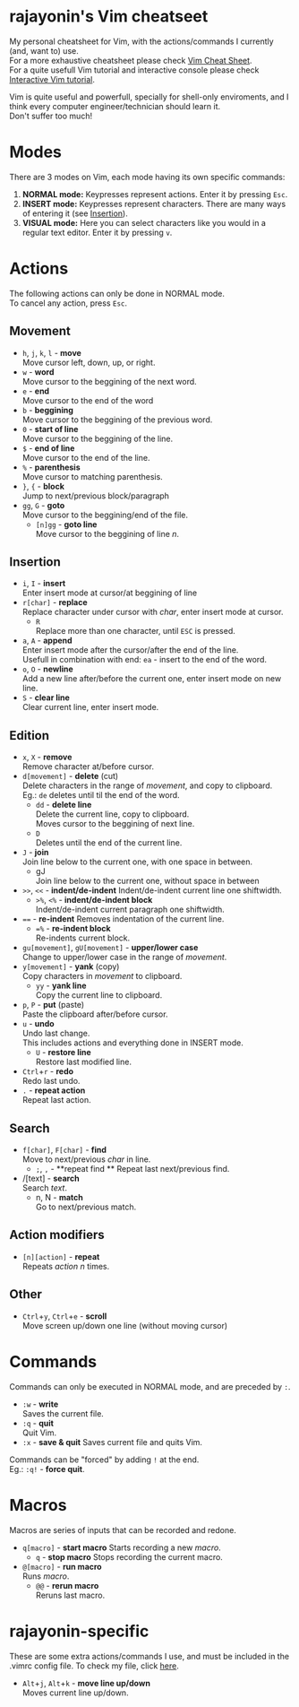 # rajayonin's Vim cheatseet
My personal cheatsheet for Vim, with the actions/commands I currently (and, want to) use.  
For a more exhaustive cheatsheet please check [Vim Cheat Sheet](vim.rtorr.com/).  
For a quite usefull Vim tutorial and interactive console please check [Interactive Vim tutorial](https://openvim.com/tutorial.html).

Vim is quite useful and powerfull, specially for shell-only enviroments, and I think every computer engineer/technician should learn it.  
Don't suffer too much!

# Modes
There are 3 modes on Vim, each mode having its own specific commands:
1. **NORMAL mode:** Keypresses represent actions. Enter it by pressing `Esc`.
2. **INSERT mode:** Keypresses represent characters. There are many ways of entering it (see [Insertion](#insertion)).
3. **VISUAL mode:** Here you can select characters like you would in a regular text editor. Enter it by pressing `v`.


# Actions
The following actions can only be done in NORMAL mode.  
To cancel any action, press `Esc`.

## Movement
- `h`, `j`, `k`, `l` - **move**  
Move cursor left, down, up, or right.
- `w` - **word**  
Move cursor to the beggining of the next word.
- `e` - **end**  
Move cursor to the end of the word
- `b` - **beggining**  
Move cursor to the beggining of the previous word.
- `0` - **start of line**  
Move cursor to the beggining of the line.
- `$` - **end of line**  
Move cursor to the end of the line.
- `%` - **parenthesis**  
Move cursor to matching parenthesis.
- `}`, `{` - **block**  
Jump to next/previous block/paragraph
- `gg`, `G` - **goto**    
Move cursor to the beggining/end of the file.
    - `[n]gg` - **goto line**  
    Move cursor to the beggining of line _n_.

## Insertion

- `i`, `I` - **insert**  
Enter insert mode at cursor/at beggining of line
- `r[char]` - **replace**  
Replace character under cursor with _char_, enter insert mode at cursor.
    - `R`  
    Replace more than one character, until `ESC` is pressed.
- `a`, `A` - **append**  
Enter insert mode after the cursor/after the end of the line.   
Usefull in combination with end: `ea` - insert to the end of the word.
- `o`, `O` - **newline**  
Add a new line after/before the current one, enter insert mode on new line.
- `S` - **clear line**  
Clear current line, enter insert mode.

## Edition

- `x`, `X` - **remove**  
Remove character at/before cursor.
- `d[movement]` - **delete** (cut)  
Delete characters in the range of _movement_, and copy to clipboard.  
Eg.: `de` deletes until til the end of the word.
    - `dd` - **delete line**  
    Delete the current line, copy to clipboard.   
    Moves cursor to the beggining of next line.
    - `D`  
    Deletes until the end of the current line.
- `J` - **join**  
Join line below to the current one, with one space in between.
    - gJ  
    Join line below to the current one, without space in between
- `>>`, `<<` - **indent/de-indent**
Indent/de-indent current line one shiftwidth.
    - `>%`, `<%` - **indent/de-indent block**  
    Indent/de-indent current paragraph one shiftwidth.
- `==` - **re-indent**
Removes indentation of the current line.
    - `=%` - **re-indent block**  
    Re-indents current block.
- `gu[movement]`, `gU[movement]` - **upper/lower case**  
Change to upper/lower case in the range of _movement_.
- `y[movement]` - **yank** (copy)  
Copy characters in _movement_ to clipboard.
    - `yy` - **yank line**  
    Copy the current line to clipboard.
- `p`, `P` - **put** (paste)  
Paste the clipboard after/before cursor.
- `u` - **undo**  
Undo last change.  
This includes actions and everything done in INSERT mode.
    - `U` - **restore line**  
    Restore last modified line.
- `Ctrl`+`r` - **redo**  
Redo last undo.
- `.` - **repeat action**  
Repeat last action.

## Search
- `f[char]`, `F[char]` - **find**  
Move to next/previous _char_ in line.
    - `;`, `,` - **repeat find ** 
    Repeat last next/previous find.
- /[text] - **search**  
Search _text_.
    - n, N - **match**  
    Go to next/previous match.

## Action modifiers
- `[n][action]` - **repeat**  
Repeats _action_ _n_ times.

## Other
- `Ctrl`+`y`, `Ctrl`+`e` - **scroll**  
Move screen up/down one line (without moving cursor)


# Commands

Commands can only be executed in NORMAL mode, and are preceded by `:`.
- `:w` - **write**  
Saves the current file.
- `:q` - **quit**  
Quit Vim.
- `:x` - **save & quit**
Saves current file and quits Vim.

Commands can be "forced" by adding `!` at the end.  
Eg.: `:q!` - **force quit**.


# Macros

Macros are series of inputs that can be recorded and redone.
- `q[macro]` - **start macro**
Starts recording a new _macro_.
    - `q` - **stop macro**
    Stops recording the current macro.
- `@[macro]` - **run macro**  
Runs _macro_.
    - `@@` - **rerun macro**  
    Reruns last macro.

# rajayonin-specific
These are some extra actions/commands I use, and must be included in the .vimrc config file. To check my file, click [here](https://github.com/rajayonin/rc/blob/main/.vimrc).

- `Alt`+`j`, `Alt`+`k` - **move line up/down**  
Moves current line up/down.
